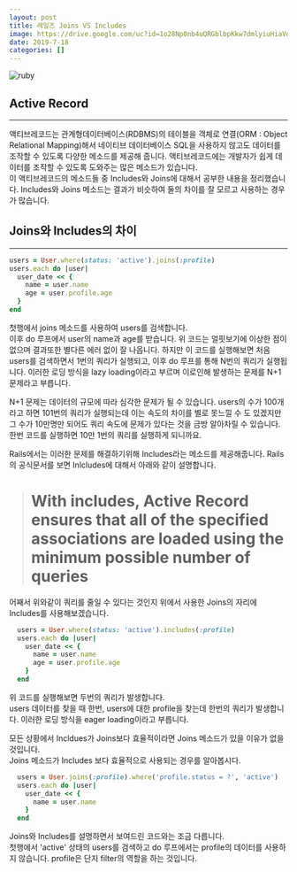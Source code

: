 ```yaml
---
layout: post
title: 레일즈 Joins VS Includes
image: https://drive.google.com/uc?id=1o28Np0nb4uQRGblbpKkw7dmlyiuHiaVd
date: 2019-7-18
categories: []
---
```

![ruby](https://drive.google.com/uc?id=1o28Np0nb4uQRGblbpKkw7dmlyiuHiaVd)

## Active Record
* * *

액티브레코드는 관계형데이터베이스(RDBMS)의 테이블을 객체로 연결(ORM : Object Relational Mapping)해서
네이티브 데이터베이스 SQL을 사용하지 않고도 데이터를 조작할 수 있도록 다양한 메소드를 제공해 줍니다.
액티브레코드에는 개발자가 쉽게 데이터를 조작할 수 있도록 도와주는 많은 메소드가 있습니다.  
이 액티브레코드의 메소드들 중 Includes와 Joins에 대해서 공부한 내용을 정리했습니다.
Includes와 Joins 메소드는 결과가 비슷하여 둘의 차이를 잘 모르고 사용하는 경우가 많습니다.

## Joins와 Includes의 차이
* * *

```ruby
users = User.where(status: 'active').joins(:profile)
users.each do |user|
  user_date << {
    name = user.name
    age = user.profile.age
  }
end
```

첫행에서 joins 메소드를 사용하여 users를 검색합니다.  
이후 do 루프에서 user의 name과 age를 받습니다.
위 코드는 얼핏보기에 이상한 점이 없으며 결과또한 별다른 에러 없이 잘 나옵니다.
하지만 이 코드를 실행해보면 처음 users를 검색하면서 1번의 쿼리가 실행되고, 이후 do 루프를 통해 N번의 쿼리가 실행됩니다.
이러한 로딩 방식을 lazy loading이라고 부르며 이로인해 발생하는 문제를 N+1 문제라고 부릅니다.

N+1 문제는 데이터의 규모에 따라 심각한 문제가 될 수 있습니다. users의 수가 100개라고 하면 101번의 쿼리가 실행되는데
이는 속도의 차이를 별로 못느낄 수 도 있겠지만 그 수가 10만명만 되어도 쿼리 속도에 문제가 있다는 것을 금방 알아차릴 수 있습니다.
한번 코드를 실행하면 10만 1번의 쿼리를 실행하게 되니까요.

Rails에서는 이러한 문제를 해결하기위해 Includes라는 메소드를 제공해줍니다.
Rails의 공식문서를 보면 Inlcludes에 대해서 아래와 같이 설명합니다.

> # With includes, Active Record ensures that all of the specified associations are loaded using the minimum possible number of queries

어째서 위와같이 쿼리를 줄일 수 있다는 것인지 위에서 사용한 Joins의 자리에 Includes를 사용해보겠습니다.

```ruby
  users = User.where(status: 'active').includes(:profile)
  users.each do |user|
    user_date << {
      name = user.name
      age = user.profile.age
    }
  end
```

위 코드를 실행해보면 두번의 쿼리가 발생합니다.  
users 데이터를 찾을 때 한번, users에 대한 profile을 찾는데 한번의 쿼리가 발생합니다.
이러한 로딩 방식을 eager loading이라고 부릅니다.

모든 상황에서 Incldues가 Joins보다 효율적이라면 Joins 메소드가 있을 이유가 없을 것입니다.  
Joins 메소드가 Includes 보다 효율적으로 사용되는 경우를 알아봅시다.

```ruby
  users = User.joins(:profile).where('profile.status = ?', 'active')
  users.each do |user|
    user_date << {
      name = user.name
    }
  end
```

Joins와 Includes를 설명하면서 보여드린 코드와는 조금 다릅니다.  
첫행에서 'active' 상태의 users를 검색하고 do 루프에서는 profile의 데이터를 사용하지 않습니다.
profile은 단지 filter의 역할을 하는 것입니다.